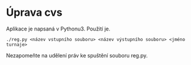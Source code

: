 # Úprava cvs
Aplikace je napsaná v Pythonu3. Použití je.
```
./reg.py <název vstupního souboru> <název výstupního souboru> <jméno turnaje>
```
Nezapomeňte na udělení práv ke spuštění souboru reg.py.

